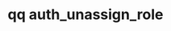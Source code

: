---
category: auth
command: auth_unassign_role
keywords: qq, qq_cli, auth_unassign_role
optional_options:
- alternate:
  - --role
  help: Name of the role to unassign
  name: -r
  required: true
- alternate:
  - --trustee
  help: Unassign the role from this trustee.  e.g. Everyone, uid:1000, gid:1001, sid:S-1-5-2-3-4,
    or auth_id:500
  name: -t
  required: true
permalink: /qq-cli-command-guide/auth/auth_unassign_role.html
positional_options: []
sidebar: qq_cli_command_reference_sidebar
summary: This section explains how to use the <code>qq auth_unassign_role</code> command.
synopsis: Unassign a user from a role
title: qq auth_unassign_role
usage: qq auth_unassign_role [-h] -r ROLE -t TRUSTEE
zendesk_source: qq CLI Command Guide

---
